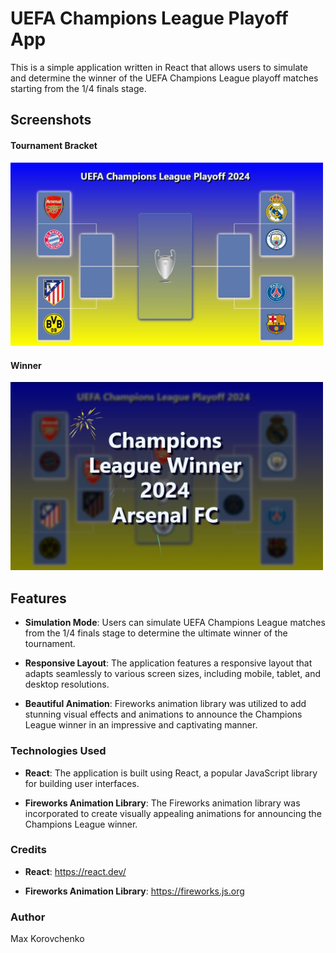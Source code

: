 # UEFA Champions League Playoff App

This is a simple application written in React that allows users to simulate and
determine the winner of the UEFA Champions League playoff matches starting from
the 1/4 finals stage.

## Screenshots

#### Tournament Bracket

<img src="./src/assets/images/bracket.jpg" alt="Tournament Bracket" width="500">

#### Winner

<img src="./src/assets/images/winner.jpg" alt="Winner" width="500">

## Features

- **Simulation Mode**: Users can simulate UEFA Champions League matches from the
  1/4 finals stage to determine the ultimate winner of the tournament.

- **Responsive Layout**: The application features a responsive layout that
  adapts seamlessly to various screen sizes, including mobile, tablet, and
  desktop resolutions.

- **Beautiful Animation**: Fireworks animation library was utilized to add
  stunning visual effects and animations to announce the Champions League winner
  in an impressive and captivating manner.

### Technologies Used

- **React**: The application is built using React, a popular JavaScript library
  for building user interfaces.

- **Fireworks Animation Library**: The Fireworks animation library was
  incorporated to create visually appealing animations for announcing the
  Champions League winner.

### Credits

- **React**: https://react.dev/

- **Fireworks Animation Library**: https://fireworks.js.org

### Author

Max Korovchenko
